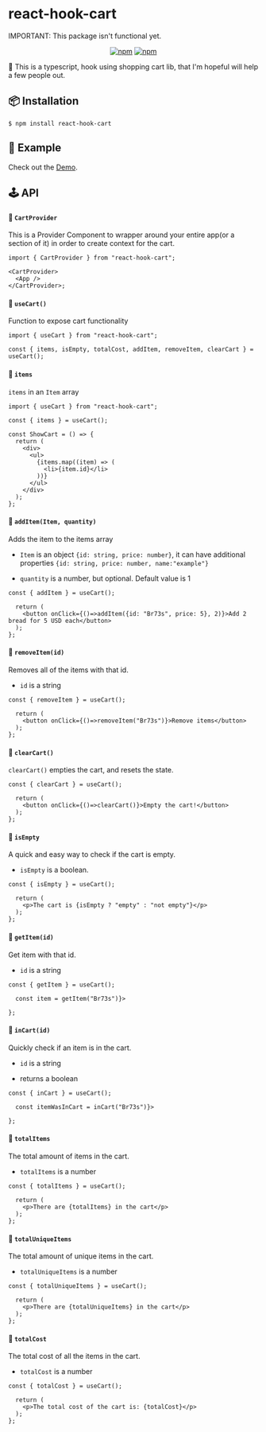 # react-hook-cart

IMPORTANT: This package isn't functional yet.

<div align="center">
    
[![npm](https://img.shields.io/badge/Build%20with-Typescript-blue?style=for-the-badge)](https://www.typescriptlang.org/)
[![npm](https://img.shields.io/bundlephobia/minzip/react-hook-cart?style=for-the-badge)](https://bundlephobia.com/result?p=react-hook-cart@1.0.0)

</div>

🛒 This is a typescript, hook using shopping cart lib, that I'm hopeful will help a few people out.

<h2>📦 Installation</h2>

    $ npm install react-hook-cart

<h2>📖 Example</h2>

Check out the <a href="https://codesandbox.io/s/react-hook-cart-example-gnxl1">Demo</a>.

<h2>🕹 API</h2>

#### 🔗 `CartProvider`

This is a Provider Component to wrapper around your entire app(or a section of it) in order to create context for the cart.

```tsx
import { CartProvider } from "react-hook-cart";

<CartProvider>
  <App />
</CartProvider>;
```

#### 🔗 `useCart()`

Function to expose cart functionality

```tsx
import { useCart } from "react-hook-cart";

const { items, isEmpty, totalCost, addItem, removeItem, clearCart } = useCart();
```

#### 🔗 `items`

`items` in an `Item` array

```tsx
import { useCart } from "react-hook-cart";

const { items } = useCart();

const ShowCart = () => {
  return (
    <div>
      <ul>
        {items.map((item) => (
          <li>{item.id}</li>
        ))}
      </ul>
    </div>
  );
};
```

#### 🔗 `addItem(Item, quantity)`

Adds the item to the items array

- `Item` is an object `{id: string, price: number}`, it can have additional properties `{id: string, price: number, name:"example"}`

- `quantity` is a number, but optional. Default value is 1

```tsx
const { addItem } = useCart();

  return (
    <button onClick={()=>addItem({id: "Br73s", price: 5}, 2)}>Add 2 bread for 5 USD each</button>
  );
};
```

#### 🔗 `removeItem(id)`

Removes all of the items with that id.

- `id` is a string

```tsx
const { removeItem } = useCart();

  return (
    <button onClick={()=>removeItem("Br73s")}>Remove items</button>
  );
};
```

#### 🔗 `clearCart()`

`clearCart()` empties the cart, and resets the state.

```tsx
const { clearCart } = useCart();

  return (
    <button onClick={()=>clearCart()}>Empty the cart!</button>
  );
};
```

#### 🔗 `isEmpty`

A quick and easy way to check if the cart is empty.

- `isEmpty` is a boolean.

```tsx
const { isEmpty } = useCart();

  return (
    <p>The cart is {isEmpty ? "empty" : "not empty"}</p>
  );
};
```

#### 🔗 `getItem(id)`

Get item with that id.

- `id` is a string

```tsx
const { getItem } = useCart();

  const item = getItem("Br73s")}>

};
```

#### 🔗 `inCart(id)`

Quickly check if an item is in the cart.

- `id` is a string

- returns a boolean

```tsx
const { inCart } = useCart();

  const itemWasInCart = inCart("Br73s")}>

};
```

#### 🔗 `totalItems`

The total amount of items in the cart.

- `totalItems` is a number

```tsx
const { totalItems } = useCart();

  return (
    <p>There are {totalItems} in the cart</p>
  );
};
```

#### 🔗 `totalUniqueItems`

The total amount of unique items in the cart.

- `totalUniqueItems` is a number

```tsx
const { totalUniqueItems } = useCart();

  return (
    <p>There are {totalUniqueItems} in the cart</p>
  );
};
```

#### 🔗 `totalCost`

The total cost of all the items in the cart.

- `totalCost` is a number

```tsx
const { totalCost } = useCart();

  return (
    <p>The total cost of the cart is: {totalCost}</p>
  );
};
```
